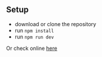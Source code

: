 
## Setup
- download or clone the repository
- run `npm install`
- run `npm run dev`


Or check online [here](https://plansandpricing.vercel.app//)